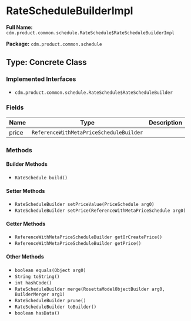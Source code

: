 # RateScheduleBuilderImpl

**Full Name:** `cdm.product.common.schedule.RateSchedule$RateScheduleBuilderImpl`

**Package:** `cdm.product.common.schedule`

## Type: Concrete Class

### Implemented Interfaces

- `cdm.product.common.schedule.RateSchedule$RateScheduleBuilder`

### Fields

| Name | Type | Description |
|------|------|-------------|
| price | `ReferenceWithMetaPriceScheduleBuilder` |  |

### Methods

#### Builder Methods

- `RateSchedule build()`

#### Setter Methods

- `RateScheduleBuilder setPriceValue(PriceSchedule arg0)`
- `RateScheduleBuilder setPrice(ReferenceWithMetaPriceSchedule arg0)`

#### Getter Methods

- `ReferenceWithMetaPriceScheduleBuilder getOrCreatePrice()`
- `ReferenceWithMetaPriceScheduleBuilder getPrice()`

#### Other Methods

- `boolean equals(Object arg0)`
- `String toString()`
- `int hashCode()`
- `RateScheduleBuilder merge(RosettaModelObjectBuilder arg0, BuilderMerger arg1)`
- `RateScheduleBuilder prune()`
- `RateScheduleBuilder toBuilder()`
- `boolean hasData()`

